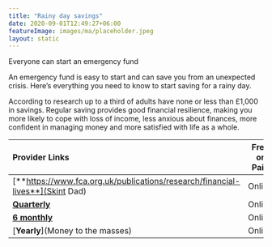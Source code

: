```yaml
---
title: "Rainy day savings"
date: 2020-09-01T12:49:27+06:00
featureImage: images/ma/placeholder.jpeg
layout: static
---
```


Everyone can start an emergency fund

An emergency fund is easy to start and can save you from an unexpected crisis. Here’s everything you need to know to start saving for a rainy day.

According to research up to a third of adults have none or less than £1,000 in savings. Regular saving provides good financial resilience, making you more likely to cope with loss of income, less anxious about finances, more confident in managing money and more satisfied with life as a whole.

| Provider Links      | Free or Paid  |  
| :-----------          | :--------------:      |  
| [**https://www.fca.org.uk/publications/research/financial-lives**](Skint Dad) | Online | 
| [**Quarterly**](MoneyHelper) | Online | 
| [**6 monthly**](MoneySavingExpert.com) | Online | 
| [**Yearly**](Money to the masses) | Online | 
  

<br/><br/>






